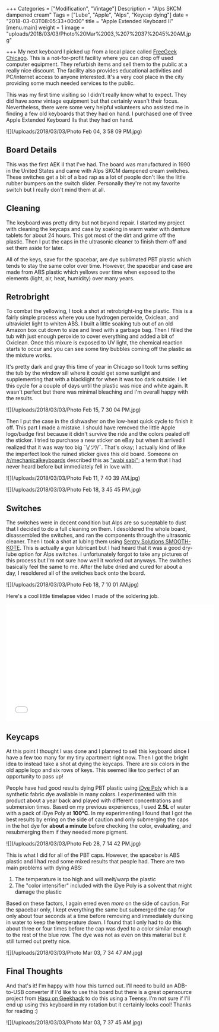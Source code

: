 +++
Categories = ["Modification", "Vintage"]
Description = "Alps SKCM dampened cream"
Tags = ["Lube", "Apple", "Alps", "Keycap dying"]
date = "2018-03-03T08:05:33+00:00"
title = "Apple Extended Keyboard II"
[menu.main]
weight = 1
image = "uploads/2018/03/03/Photo%20Mar%2003,%207%2037%2045%20AM.jpg"

+++
My next keyboard I picked up from a local place called [FreeGeek Chicago](http://freegeekchicago.org/).  This is a not-for-profit facility where you can drop off used computer equipment.  They refurbish items and sell them to the public at a really nice discount.  The facility also provides educational activities and PC/internet access to anyone interested.  It's a very cool place in the city providing some much needed services to the public.

This was my first time visiting so I didn't really know what to expect.  They did have _some_ vintage equipment but that certainly wasn't their focus.  Nevertheless, there were some very helpful volunteers who assisted me in finding a few old keyboards that they had on hand.  I purchased one of three Apple Extended Keyboard IIs that they had on hand.

![](/uploads/2018/03/03/Photo Feb 04, 3 58 09 PM.jpg)

## Board Details

This was the first AEK II that I've had.  The board was manufactured in 1990 in the United States and came with Alps SKCM dampened cream switches.  These switches get a bit of a bad rap as a lot of people don't like the little rubber bumpers on the switch slider.  Personally they're not my favorite switch but I really don't mind them at all.

## Cleaning

The keyboard was pretty dirty but not beyond repair.  I started my project with cleaning the keycaps and case by soaking in warm water with denture tablets for about 24 hours.  This got most of the dirt and grime off the plastic.  Then I put the caps in the ultrasonic cleaner to finish them off and set them aside for later.

All of the keys, save for the spacebar, are dye sublimated PBT plastic which tends to stay the same color over time.  However, the spacebar and case are made from ABS plastic which yellows over time when exposed to the elements (light, air, heat, humidity) over many years.

## Retrobright

To combat the yellowing, I took a shot at retrobright-ing the plastic. This is a fairly simple process where you use hydrogen peroxide, Oxiclean, and ultraviolet light to whiten ABS.  I built a little soaking tub out of an old Amazon box cut down to size and lined with a garbage bag.  Then I filled the tub with just enough peroxide to cover everything and added a bit of Oxiclean.  Once this mixure is exposed to UV light, the chemical reaction starts to occur and you can see some tiny bubbles coming off the plastic as the mixture works.

It's pretty dark and gray this time of year in Chicago so I took turns setting the tub by the window sill where it could get some sunlight and supplementing that with a blacklight for when it was too dark outside.  I let this cycle for a couple of days until the plastic was nice and white again.  It wasn't perfect but there was minimal bleaching and I'm overall happy with the results.

![](/uploads/2018/03/03/Photo Feb 15, 7 30 04 PM.jpg)

Then I put the case in the dishwasher on the low-heat quick cycle to finish it off.  This part I made a mistake.  I should have removed the little Apple logo/badge first because it didn't survive the ride and the colors pealed off the sticker.  I tried to purchase a new sticker on eBay but when it arrived I realized that it was way too big ¯\\_(ツ)_/¯.  That's okay; I actually kind of like the imperfect look the ruined sticker gives this old board.  Someone on [/r/mechanicalkeyboards](https://reddit.com/r/mechanicalkeyboards) described this as ["wabi sabi"](https://en.wikipedia.org/wiki/Wabi-sabi); a term that I had never heard before but immediately fell in love with.

![](/uploads/2018/03/03/Photo Feb 11, 7 40 39 AM.jpg)

![](/uploads/2018/03/03/Photo Feb 18, 3 45 45 PM.jpg)

## Switches

The switches were in decent condition but Alps are so suceptable to dust that I decided to do a full cleaning on them.  I desoldered the whole board, disassembled the switches, and ran the components through the ultrasonic cleaner. Then I took a shot at lubing them using [Sentry Solutions SMOOTH-KOTE](https://www.amazon.com/Sentry-Solutions-SMOOTH-KOTE-Treatment-Applicator/dp/B000Q87EB4).  This is actually a gun lubricant but I had heard that it was a good dry-lube option for Alps switches.  I unfortunately forgot to take any pictures of this process but I'm not sure how well it worked out anyways.  The switches basically feel the same to me.  After the lube dried and cured for about a day, I resoldered all of the switches back onto the board.

![](/uploads/2018/03/03/Photo Feb 18, 7 10 01 AM.jpg)

Here's a cool little timelapse video I made of the soldering job.

<iframe width="560" height="315" src="//www.youtube.com/embed/R3_aMk3KrKE" frameborder="0"></iframe>

## Keycaps

At this point I thought I was done and I planned to sell this keyboard since I have a few too many for my tiny apartment right now.  Then I got the bright idea to instead take a shot at dying the keycaps.  There are six colors in the old apple logo and six rows of keys.  This seemed like too perfect of an opportunity to pass up!

People have had good results dying PBT plastic using [iDye Poly](https://www.jacquardproducts.com/idye.html) which is a synthetic fabric dye available in many colors.  I experimented with this product about a year back and played with different concentrations and submersion times.  Based on my previous experiences, I used **2.5L** of water with a pack of iDye Poly at **100°C**.  In my experimenting I found that I got the best results by erring on the side of caution and only submerging the caps in the hot dye for **about a minute** before checking the color, evaluating, and resubmerging them if they needed more pigment.

![](/uploads/2018/03/03/Photo Feb 28, 7 14 42 PM.jpg)

This is what I did for all of the PBT caps.  However, the spacebar is ABS plastic and I had read some mixed results that people had.  There are two main problems with dying ABS:

1. The temperature is too high and will melt/warp the plastic
2. The "color intensifier" included with the iDye Poly is a solvent that might damage the plastic

Based on these factors, I again erred even _more_ on the side of caution.  For the spacebar only, I kept everything the same but submerged the cap for only about four seconds at a time before removing and immediately dunking in water to keep the temperature down.  I found that I only had to do this about three or four times before the cap was dyed to a color similar enough to the rest of the blue row.  The dye was not as even on this material but it still turned out pretty nice.

![](/uploads/2018/03/03/Photo Mar 03, 7 34 47 AM.jpg)

## Final Thoughts

And that's it!  I'm happy with how this turned out.  I'll need to build an ADB-to-USB converter if I'd like to use this board but there is a great opensource project from [Hasu on Geekhack](https://geekhack.org/index.php?topic=14290.0) to do this using a Teensy.  I'm not sure if I'll end up using this keyboard in my rotation but it certainly looks cool!  Thanks for reading :)

![](/uploads/2018/03/03/Photo Mar 03, 7 37 45 AM.jpg)